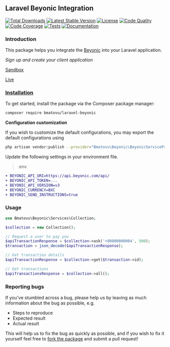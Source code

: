## Laravel Beyonic Integration

[![Total Downloads](https://poser.pugx.org/bmatovu/laravel-beyonic/downloads)](https://packagist.org/packages/bmatovu/laravel-beyonic)
[![Latest Stable Version](https://poser.pugx.org/bmatovu/laravel-beyonic/v/stable)](https://packagist.org/packages/bmatovu/laravel-beyonic)
[![License](https://poser.pugx.org/bmatovu/laravel-beyonic/license)](https://packagist.org/packages/bmatovu/laravel-beyonic)
[![Code Quality](https://scrutinizer-ci.com/g/mtvbrianking/laravel-beyonic/badges/quality-score.png?b=main)](https://scrutinizer-ci.com/g/mtvbrianking/laravel-beyonic/?branch=main)
[![Code Coverage](https://scrutinizer-ci.com/g/mtvbrianking/laravel-beyonic/badges/coverage.png?b=main)](https://scrutinizer-ci.com/g/mtvbrianking/laravel-beyonic/?branch=main)
[![Tests](https://github.com/mtvbrianking/laravel-beyonic/workflows/run-tests/badge.svg)](https://github.com/mtvbrianking/laravel-beyonic/actions?query=workflow:run-tests)
[![Documentation](https://github.com/mtvbrianking/laravel-beyonic/workflows/gen-docs/badge.svg)](https://mtvbrianking.github.io/laravel-beyonic/main)

### Introduction

This package helps you integrate the [Beyonic](https://developer.mfsafrica.com/docs/overview-5) into your Laravel application.

*Sign up and create your client application*

[Sandbox](https://app.beyonic.com)

[Live](https://payments.beyonic.com)

### [Installation](https://packagist.org/packages/bmatovu/laravel-beyonic)

To get started, install the package via the Composer package manager:

```bash
composer require bmatovu/laravel-beyonic
```

**Configuration customization**

If you wish to customize the default configurations, you may export the default configurations using

```bash
php artisan vendor:publish --provider="Bmatovu\Beyonic\BeyonicServiceProvider" --tag="config"
```

Update the following settings in your environment file.

> .env

```diff
+ BEYONIC_API_URI=https://api.beyonic.com/api/
+ BEYONIC_API_TOKEN=...
+ BEYONIC_API_VERSION=v3
+ BEYONIC_CURRENCY=BXC
+ BEYONIC_SEND_INSTRUCTIONS=true
```

### Usage

```php
use Bmatovu\Beyonic\Services\Collection;

$collection = new Collection();

// Request a user to pay you
$apiTransactionResponse = $collection->ask('+80000000004', 500);
$transaction = json_decode($apiTransactionResponse);

// Get transaction details
$apiTransactionResponse = $collection->get($transaction->id);

// Get transactions
$apiTransactionsResponse = $collection->all();
```

### Reporting bugs

If you've stumbled across a bug, please help us by leaving as much information about the bug as possible, e.g.
- Steps to reproduce
- Expected result
- Actual result

This will help us to fix the bug as quickly as possible, and if you wish to fix it yourself feel free to [fork the package](https://github.com/mtvbrianking/laravel-beyonic) and submit a pull request!
